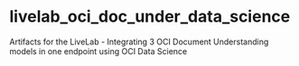 # livelab_oci_doc_under_data_science
Artifacts for the LiveLab - Integrating 3 OCI Document Understanding models in one endpoint using OCI Data Science
